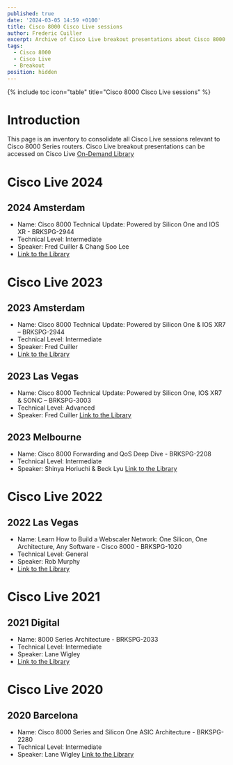 ```yaml
---
published: true
date: '2024-03-05 14:59 +0100'
title: Cisco 8000 Cisco Live sessions
author: Frederic Cuiller
excerpt: Archive of Cisco Live breakout presentations about Cisco 8000
tags:
  - Cisco 8000
  - Cisco Live
  - Breakout
position: hidden
---
```

{% include toc icon="table" title="Cisco 8000 Cisco Live sessions" %}

# Introduction
This page is an inventory to consolidate all Cisco Live sessions relevant to Cisco 8000 Series routers. Cisco Live breakout presentations can be accessed on Cisco Live [On-Demand Library](https://www.ciscolive.com/on-demand/on-demand-library.html)

# Cisco Live 2024
## 2024 Amsterdam
- Name: Cisco 8000 Technical Update: Powered by Silicon One and IOS XR - BRKSPG-2944  
- Technical Level: Intermediate  
- Speaker: Fred Cuiller & Chang Soo Lee  
- [Link to the Library](https://www.ciscolive.com/on-demand/on-demand-library.html?search=undefined&search=undefined#/session/1707505566278001pn3j)

# Cisco Live 2023
## 2023 Amsterdam
- Name: Cisco 8000 Technical Update: Powered by Silicon One & IOS XR7 – BRKSPG-2944  
- Technical Level: Intermediate  
- Speaker: Fred Cuiller  
- [Link to the Library](https://www.ciscolive.com/on-demand/on-demand-library.html?search=undefined&search=undefined#/session/1675722398519001tQ7h)

## 2023 Las Vegas
- Name: Cisco 8000 Technical Update: Powered by Silicon One, IOS XR7 & SONiC – BRKSPG-3003
- Technical Level: Advanced
- Speaker: Fred Cuiller
[Link to the Library](https://www.ciscolive.com/on-demand/on-demand-library.html?search=undefined&search=undefined#/session/1686177807779001VGjJ)


## 2023 Melbourne
- Name: Cisco 8000 Forwarding and QoS Deep Dive - BRKSPG-2208
- Technical Level: Intermediate
- Speaker: Shinya Horiuchi & Beck Lyu
[Link to the Library](https://www.ciscolive.com/on-demand/on-demand-library.html?search=undefined&search=undefined#/session/1701824108215001ncHu)

# Cisco Live 2022
## 2022 Las Vegas
- Name: Learn How to Build a Webscaler Network: One Silicon, One Architecture, Any Software - Cisco 8000 - BRKSPG-1020
- Technical Level: General
- Speaker: Rob Murphy
- [Link to the Library](https://www.ciscolive.com/on-demand/on-demand-library.html?search=undefined&search=undefined#/session/1655424184177001QsBH)


# Cisco Live 2021
## 2021 Digital
- Name: 8000 Series Architecture - BRKSPG-2033
- Technical Level: Intermediate
- Speaker: Lane Wigley
- [Link to the Library](https://www.ciscolive.com/on-demand/on-demand-library.html?search=undefined&search=undefined#/session/16360602368290017vat)

# Cisco Live 2020
## 2020 Barcelona
- Name: Cisco 8000 Series and Silicon One ASIC Architecture - BRKSPG-2280
- Technical Level: Intermediate
- Speaker: Lane Wigley
[Link to the Library](https://www.ciscolive.com/on-demand/on-demand-library.html?search=undefined&search=undefined#/session/16360599875380017tX4)


